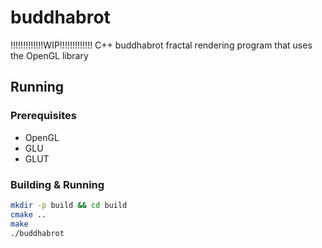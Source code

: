 # buddhabrot
!!!!!!!!!!!!!WIP!!!!!!!!!!!!!
C++ buddhabrot fractal rendering program that uses the OpenGL library

## Running

### Prerequisites
* OpenGL
* GLU
* GLUT

### Building & Running

```bash
mkdir -p build && cd build
cmake ..
make
./buddhabrot
```
